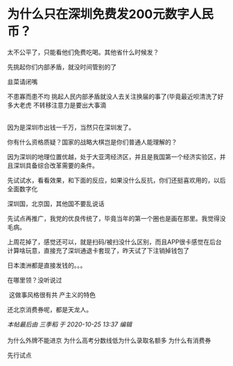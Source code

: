 # 为什么只在深圳免费发200元数字人民币？


太不公平了，只能看他们免费吃喝。其他省什么时候发？

先挑起你们内部矛盾，就没时间管别的了<img src="static/image/smiley/default/lol.gif" smilieid="12" border="0" alt="" />

韭菜请闭嘴

不患寡而患不均 挑起人民内部矛盾就没人去关注换届的事了(毕竟最近呗清洗了好多大老虎 不转移注意力是要出大事滴<br />
<br />
<img id="aimg_C1XGh" onclick="zoom(this, this.src, 0, 0, 0)" class="zoom" src="https://imgurl.mxdreamx.com/2020/10/20/TOIMG3555c1020074632N.png" onmouseover="img_onmouseoverfunc(this)" onload="thumbImg(this)" border="0" alt="" />

因为是深圳市出钱一千万，当然只在深圳发了。

你有什么资格质疑？国家的战略大棋岂是你们普通人能理解的？

因为深圳的地理位置优越，处于大亚湾经济区，并且是我国第一个经济实验区，并且深圳具备综合改革需要的条件。

先试试水，看看效果，和下面的反应，如果没什么反抗，你们还挺喜欢用的，以后全面数字化

深圳国，北京国，其他国不要乱说话

先试点再推广，我党的优良传统了，毕竟当年的第一个圈也是画在那里。我觉得没毛病。<img src="static/image/smiley/default/lol.gif" smilieid="12" border="0" alt="" /><img id="aimg_AR9NE" onclick="zoom(this, this.src, 0, 0, 0)" class="zoom" src="https://cdn.jsdelivr.net/gh/hishis/forum-master/public/images/patch.gif" onmouseover="img_onmouseoverfunc(this)" onload="thumbImg(this)" border="0" alt="" />

上周花掉了，感觉还可以，就是扫码/被扫没什么区别，而且APP很卡感觉在后台计算啥玩意，直接充了深圳通退卡套现了，昨天试了下注销掉钱包了<img src="static/image/smiley/default/lol.gif" smilieid="12" border="0" alt="" />

日本澳洲都是直接发钱的。。。

在哪里领？没听说过

<img src="static/image/smiley/default/lol.gif" smilieid="12" border="0" alt="" /> 这做事风格很有共 产主义的特色

还北京消费券呢，都是天龙人。

<i class="pstatus"> 本帖最后由 三季稻 于 2020-10-25 13:37 编辑 </i><br />
<br />
为什么外牌不能进京 为什么高考分数线低为什么录取名额多 为什么有消费券

先行试点
